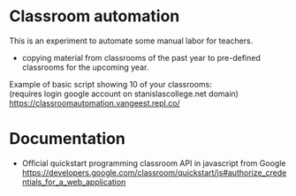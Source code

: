 # Classroom automation
This is an experiment to automate some manual labor for teachers.
- copying material from classrooms of the past year
to pre-defined classrooms for the upcoming year.


Example of basic script showing 10 of your classrooms:<br>
(requires login google account on stanislascollege.net domain)<br>
https://classroomautomation.vangeest.repl.co/

# Documentation
- Official quickstart programming classroom API in javascript from Google<br>
https://developers.google.com/classroom/quickstart/js#authorize_credentials_for_a_web_application
